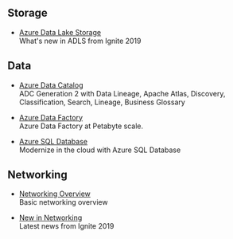 ## Storage
*  [Azure Data Lake Storage](https://microsoft-my.sharepoint.com/:p:/r/personal/jobrown4_microsoft_com/_layouts/15/Doc.aspx?sourcedoc=%7B19fd4484-9b00-403e-a159-6f4b1e948fa6%7D&action=edit&wdPreviousSession=a6253f1a-7d34-1158-30ae-99a3b6370c21)  
What's new in ADLS from Ignite 2019

## Data
* [Azure Data Catalog](https://microsoft-my.sharepoint.com/:p:/r/personal/jobrown4_microsoft_com/_layouts/15/Doc.aspx?sourcedoc=%7B6CB93AC1-AB93-4542-B079-5BDBB48ED768%7D&file=MS_Azure%20Data%20Catalog%20Gen2.pptx&action=edit&mobileredirect=true)  
ADC Generation 2 with Data Lineage, Apache Atlas,  Discovery, Classification, Search, Lineage, Business Glossary

* [Azure Data Factory](https://microsoft.sharepoint.com/:p:/r/sites/presentations/_layouts/15/Doc.aspx?sourcedoc=%7BFFEE6071-E8D2-49DA-9F41-7890C824AA17%7D&file=BRK3046.pptx&action=edit&mobileredirect=true&DefaultItemOpen=1)    
Azure Data Factory at Petabyte scale.

* [Azure SQL Database](https://microsoft-my.sharepoint.com/:p:/p/jobrown4/EZsJqoQKX7lOsLFo5MwIXi4BlthrdiaoTvajqIu2zDm6sQ?e=gdJGtU)  
Modernize in the cloud with Azure SQL Database

## Networking
* [Networking Overview](https://microsoft-my.sharepoint.com/:p:/p/jobrown4/EUAGZHvL-EdHolz9UgtyvGkBIdWGlhL09tE-8JyS-TPevQ?e=djJBSB)  
Basic networking overview

* [New in Networking](https://microsoft.sharepoint.com/:p:/r/sites/presentations/_layouts/15/Doc.aspx?sourcedoc=%7B39E69EC2-E2CB-40DC-B070-E13F039856BB%7D&file=BRK2143.pptx&action=edit&mobileredirect=true&DefaultItemOpen=1)  
Latest news from Ignite 2019

